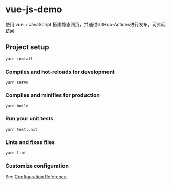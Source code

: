 # vue-js-demo

使用 vue + JavaScript 搭建静态网页，并通过GitHub-Actions进行发布，可外网[访问](https://mantougg.github.io/vue-js-demo/#/)

## Project setup

```
yarn install
```

### Compiles and hot-reloads for development
```
yarn serve
```

### Compiles and minifies for production
```
yarn build
```

### Run your unit tests
```
yarn test:unit
```

### Lints and fixes files
```
yarn lint
```

### Customize configuration
See [Configuration Reference](https://cli.vuejs.org/config/).
